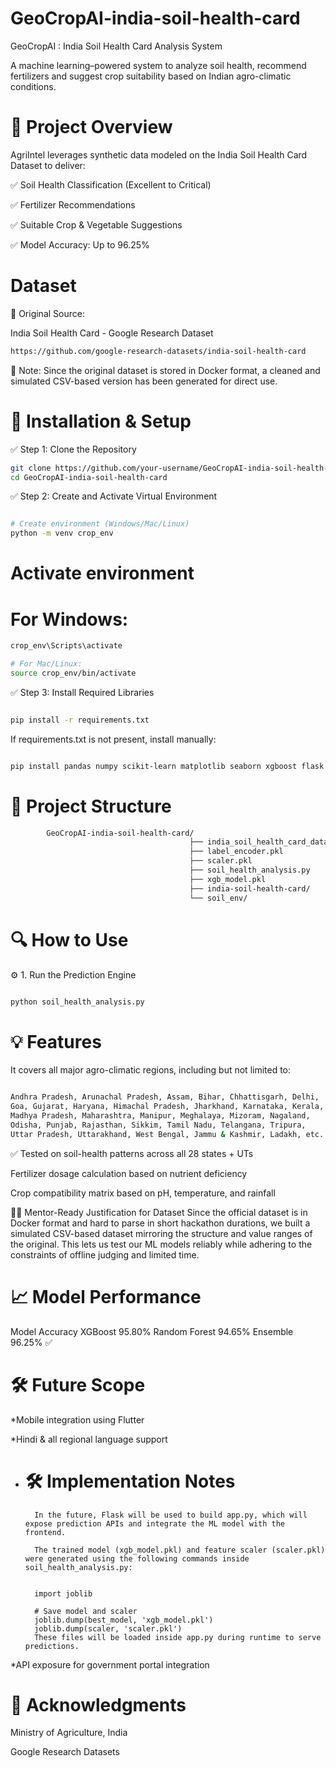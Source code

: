 # GeoCropAI-india-soil-health-card
GeoCropAI : India Soil Health Card Analysis System

A machine learning–powered system to analyze soil health, recommend fertilizers and suggest crop suitability based on Indian agro-climatic conditions.

# 📌 Project Overview
AgriIntel leverages synthetic data modeled on the India Soil Health Card Dataset to deliver:

✅ Soil Health Classification (Excellent to Critical)

✅ Fertilizer Recommendations

✅ Suitable Crop & Vegetable Suggestions

✅ Model Accuracy: Up to 96.25%


# Dataset

🔗 Original Source:

India Soil Health Card - Google Research Dataset
```bash
https://github.com/google-research-datasets/india-soil-health-card
```

📄 Note: Since the original dataset is stored in Docker format, a cleaned and simulated CSV-based version has been generated for direct use.

# 🚀 Installation & Setup

✅ Step 1: Clone the Repository
```bash
git clone https://github.com/your-username/GeoCropAI-india-soil-health-card.git
cd GeoCropAI-india-soil-health-card
```

✅ Step 2: Create and Activate Virtual Environment
```bash

# Create environment (Windows/Mac/Linux)
python -m venv crop_env
```
# Activate environment
# For Windows:
```bash
crop_env\Scripts\activate

# For Mac/Linux:
source crop_env/bin/activate
```
✅ Step 3: Install Required Libraries
```bash

pip install -r requirements.txt
```
If requirements.txt is not present, install manually:

```bash

pip install pandas numpy scikit-learn matplotlib seaborn xgboost flask joblib
```
# 📂 Project Structure
```bash
        GeoCropAI-india-soil-health-card/
                                        ├── india_soil_health_card_data.csv      # CSV dataset used for training & prediction
                                        ├── label_encoder.pkl                    # LabelEncoder used to encode soil labels
                                        ├── scaler.pkl                           # StandardScaler used to scale feature inputs
                                        ├── soil_health_analysis.py              # Your main ML model script (all steps included)
                                        ├── xgb_model.pkl                        # Trained XGBoost model (used in prediction)
                                        ├── india-soil-health-card/              # Original cloned GitHub repo (used for reference)
                                        └── soil_env/                            # Virtual environment directory (for local Python setup)

  ```
  
# 🔍 How to Use
⚙️ 1. Run the Prediction Engine
```bash

python soil_health_analysis.py
```


# 💡 Features
It covers all major agro-climatic regions, including but not limited to:

```bash

Andhra Pradesh, Arunachal Pradesh, Assam, Bihar, Chhattisgarh, Delhi,
Goa, Gujarat, Haryana, Himachal Pradesh, Jharkhand, Karnataka, Kerala,
Madhya Pradesh, Maharashtra, Manipur, Meghalaya, Mizoram, Nagaland,
Odisha, Punjab, Rajasthan, Sikkim, Tamil Nadu, Telangana, Tripura,
Uttar Pradesh, Uttarakhand, West Bengal, Jammu & Kashmir, Ladakh, etc.
```
✅ Tested on soil-health patterns across all 28 states + UTs

Fertilizer dosage calculation based on nutrient deficiency

Crop compatibility matrix based on pH, temperature, and rainfall



👨‍🏫 Mentor-Ready Justification for Dataset
Since the official dataset is in Docker format and hard to parse in short hackathon durations, we built a simulated CSV-based dataset mirroring the structure and value ranges of the original. This lets us test our ML models reliably while adhering to the constraints of offline judging and limited time.

# 📈 Model Performance
Model	Accuracy
XGBoost	95.80%
Random Forest	94.65%
Ensemble	96.25% ✅

# 🛠️ Future Scope
*Mobile integration using Flutter

*Hindi & all regional language support

* # 🛠️ Implementation Notes
        In the future, Flask will be used to build app.py, which will expose prediction APIs and integrate the ML model with the frontend.
        
        The trained model (xgb_model.pkl) and feature scaler (scaler.pkl) were generated using the following commands inside soil_health_analysis.py:
        
       
        import joblib
        
        # Save model and scaler
        joblib.dump(best_model, 'xgb_model.pkl')
        joblib.dump(scaler, 'scaler.pkl')
        These files will be loaded inside app.py during runtime to serve predictions.
        
        
*API exposure for government portal integration

# 🙏 Acknowledgments
Ministry of Agriculture, India

Google Research Datasets



